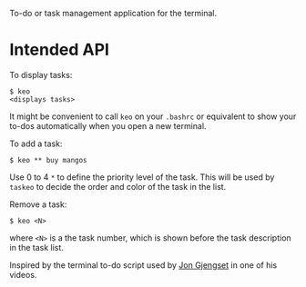 To-do or task management application for the terminal.

# Intended API

To display tasks:

    $ keo
    <displays tasks>

It might be convenient to call `keo` on your `.bashrc` or equivalent to show
your to-dos automatically when you open a new terminal.

To add a task:

    $ keo ** buy mangos

Use 0 to 4 `*` to define the priority level of the task. This will be used by
`taskeo` to decide the order and color of the task in the list.

Remove a task:

    $ keo <N>

where `<N>` is a the task number, which is shown before the task description
in the task list.

Inspired by the terminal to-do script used by
[Jon Gjengset](https://www.youtube.com/c/JonGjengset/videos) in one of his
videos.

